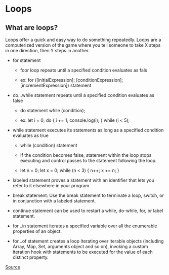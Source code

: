 # Loops

## What are loops?
Loops offer a quick and easy way to do something repeatedly. Loops are a computerized version of the game where you tell someone to take X steps in one direction, then Y steps in another. 

- for statement
  - foor loop repeats until a specified condition evaluates as fals

  - ex: for ([initialExpression]; [conditionExpression]; [incrementExpression])
  statement

- do...while statement repeats until a specified condition evaluates as false
  - do
  statement
while (condition);

  - ex: let i = 0;
do {
  i += 1;
  console.log(i);
} while (i < 5);

- while statement executes its statements as long as a specified condition evaluates as true
  - while (condition)
  statement

  - If the condition becomes false, statement within the loop stops executing and control passes to the statement following the loop.

  - let n = 0;
let x = 0;
while (n < 3) {
  n++;
  x += n;
}

- labeled statement proves a statement with an identifier that lets you refer to it elsewhere in your program

- break statement: Use the break statement to terminate a loop, switch, or in conjunction with a labeled statement.

- continue statement can be used to restart a while, do-while, for, or label statement.

- for...in statement iterates a specified variable over all the enumerable properties of an object.

- for...of statement creates a loop Iterating over iterable objects (including Array, Map, Set, arguments object and so on), invoking a custom iteration hook with statements to be executed for the value of each distinct property.

[Source](https://developer.mozilla.org/en-US/docs/Web/JavaScript/Guide/Loops_and_iteration)